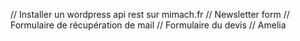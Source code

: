// Installer un wordpress api rest sur mimach.fr
// Newsletter form
// Formulaire de récupération de mail
// Formulaire du devis
// Amelia
